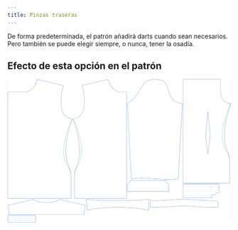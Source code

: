 ```yaml
---
title: Pinzas traseras
---
```


De forma predeterminada, el patrón añadirá darts cuando sean necesarios. Pero también se puede elegir siempre, o nunca, tener la osadía.


## Efecto de esta opción en el patrón
![Esta imagen muestra el efecto de esta opción superponiendo varias variantes que tienen un valor diferente para esta opción](simon_backdarts_sample.svg "Efecto de esta opción en el patrón")